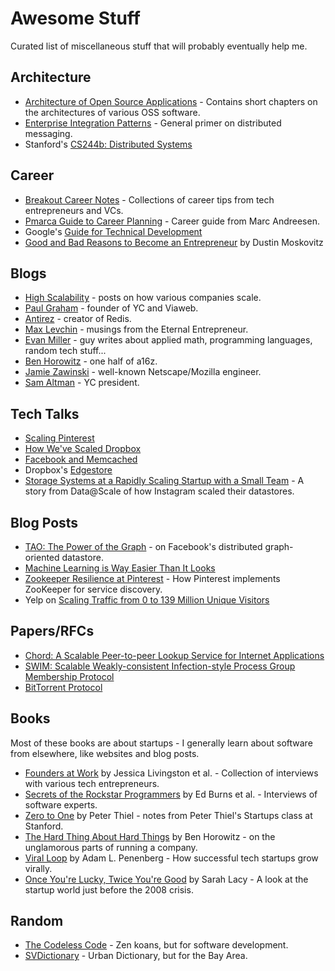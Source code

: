 # Awesome Stuff
Curated list of miscellaneous stuff that will probably eventually help me.

## Architecture
* [Architecture of Open Source Applications](http://aosabook.org/en/index.html) - Contains short chapters on the architectures of various OSS software.
* [Enterprise Integration Patterns](http://www.enterpriseintegrationpatterns.com/toc.html) - General primer on distributed messaging.
* Stanford's [CS244b: Distributed Systems](http://www.scs.stanford.edu/14au-cs244b/)

## Career
* [Breakout Career Notes](http://www.breakoutcareers.com/) - Collections of career tips from tech entrepreneurs and VCs.
* [Pmarca Guide to Career Planning](http://pmarchive.com/guide_to_career_planning_part0.html) - Career guide from Marc Andreesen.
* Google's [Guide for Technical Development](https://www.google.com/about/careers/students/guide-to-technical-development.html)
* [Good and Bad Reasons to Become an Entrepreneur](https://medium.com/i-m-h-o/good-and-bad-reasons-to-become-an-entrepreneur-decf0766de8d) by Dustin Moskovitz

## Blogs
* [High Scalability](http://highscalability.com/) - posts on how various companies scale.
* [Paul Graham](http://www.paulgraham.com/) - founder of YC and Viaweb.
* [Antirez](http://antirez.com/latest/0) - creator of Redis.
* [Max Levchin](http://max.levch.in/) - musings from the Eternal Entrepreneur.
* [Evan Miller](http://www.evanmiller.org/) - guy writes about applied math, programming languages, random tech stuff...
* [Ben Horowitz](http://www.bhorowitz.com/) - one half of a16z.
* [Jamie Zawinski](http://www.jwz.org/blog/) - well-known Netscape/Mozilla engineer.
* [Sam Altman](http://blog.samaltman.com/) - YC president.

## Tech Talks
* [Scaling Pinterest](https://www.youtube.com/watch?v=jQNCuD_hxdQ)
* [How We've Scaled Dropbox](https://www.youtube.com/watch?v=PE4gwstWhmc)
* [Facebook and Memcached](https://www.youtube.com/watch?v=UH7wkvcf0ys)
* Dropbox's [Edgestore](https://www.youtube.com/watch?v=VZ-zJEWi-Vo)
* [Storage Systems at a Rapidly Scaling Startup with a Small Team](https://www.youtube.com/watch?v=bLyv8zKa5DU) - A story from Data@Scale of how Instagram scaled their datastores.

## Blog Posts
* [TAO: The Power of the Graph](https://www.facebook.com/notes/facebook-engineering/tao-the-power-of-the-graph/10151525983993920) - on Facebook's distributed graph-oriented datastore.
* [Machine Learning is Way Easier Than It Looks](https://blog.intercom.io/machine-learning-way-easier-than-it-looks/)
* [Zookeeper Resilience at Pinterest](http://engineering.pinterest.com/post/77933733851/zookeeper-resilience-at-pinterest) - How Pinterest implements ZooKeeper for service discovery.
* Yelp on [Scaling Traffic from 0 to 139 Million Unique Visitors](http://engineeringblog.yelp.com/2014/10/scaling-traffic-from-0-to-139-million-unique-visitors.html)

## Papers/RFCs
* [Chord: A Scalable Peer-to-peer Lookup Service for Internet Applications](http://pdos.csail.mit.edu/papers/chord:sigcomm01/chord_sigcomm.pdf)
* [SWIM: Scalable Weakly-consistent Infection-style Process Group Membership Protocol](https://www.cs.cornell.edu/~asdas/research/dsn02-swim.pdf)
* [BitTorrent Protocol](http://jonas.nitro.dk/bittorrent/bittorrent-rfc.html)

## Books
Most of these books are about startups - I generally learn about software from elsewhere, like websites and blog posts.
* [Founders at Work](http://www.amazon.com/Founders-Work-Stories-Startups-Early/dp/1430210788) by Jessica Livingston et al. - Collection of interviews with various tech entrepreneurs.
* [Secrets of the Rockstar Programmers](http://www.amazon.com/Secrets-Rock-Star-Programmers-Riding/dp/0071490833) by Ed Burns et al. - Interviews of software experts.
* [Zero to One](http://www.amazon.com/Zero-One-Notes-Startups-Future/dp/0804139296) by Peter Thiel - notes from Peter Thiel's Startups class at Stanford.
* [The Hard Thing About Hard Things](http://www.amazon.com/The-Hard-Thing-About-Things/dp/0062273205) by Ben Horowitz - on the unglamorous parts of running a company.
* [Viral Loop](http://www.amazon.com/Viral-Loop-Facebook-Businesses-Themselves/dp/1401323499) by Adam L. Penenberg - How successful tech startups grow virally.
* [Once You're Lucky, Twice You're Good](http://www.amazon.com/Once-Youre-Lucky-Twice-Good/dp/1592404278) by Sarah Lacy - A look at the startup world just before the 2008 crisis.

## Random
* [The Codeless Code](http://thecodelesscode.com/contents) - Zen koans, but for software development.
* [SVDictionary](http://svdictionary.com/) - Urban Dictionary, but for the Bay Area.
